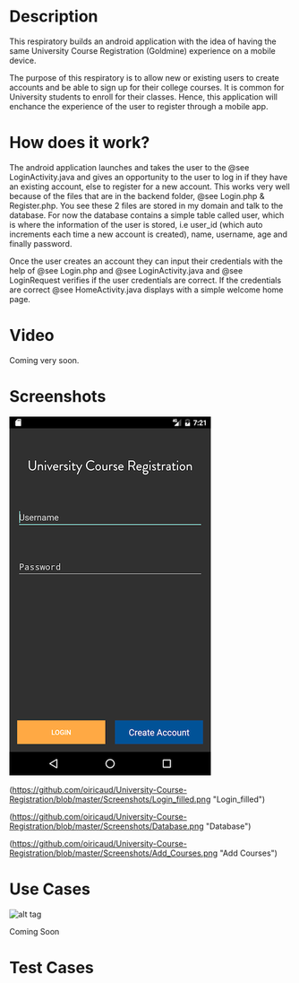 Description
======
This respiratory builds an android application with the idea of having the same University Course Registration (Goldmine) experience on a mobile device.

The purpose of this respiratory is to allow new or existing users to create accounts and be able to sign up for their college courses. It is common for University students to enroll for their classes. Hence, this application will enchance the experience of the user to register through a mobile app.

How does it work?
======

The android application launches and takes the user to the @see LoginActivity.java and gives an opportunity to the user to log in if they have an existing account, else to register for a new account. This works very well because of the files that are in the backend folder, @see Login.php & 
Register.php. You see these 2 files are stored in my domain and talk to the database. For now the database contains a simple table called user, which
is where the information of the user is stored, i.e user_id (which auto increments each time a new account is created), name, username, age and
finally password.  

Once the user creates an account they can input their credentials with the help of @see Login.php and @see LoginActivity.java and @see LoginRequest verifies if the user credentials are correct. If the credentials are correct @see HomeActivity.java displays with a simple welcome home page.

Video 
======
Coming very soon.

Screenshots
======
![alt tag](Screenshots/Home-2.png "Log in")


(https://github.com/oiricaud/University-Course-Registration/blob/master/Screenshots/Login_filled.png "Login_filled")

(https://github.com/oiricaud/University-Course-Registration/blob/master/Screenshots/Database.png "Database")

(https://github.com/oiricaud/University-Course-Registration/blob/master/Screenshots/Add_Courses.png "Add Courses")

Use Cases
======
![alt tag](https://cloud.githubusercontent.com/assets/11867058/21087373/7487f0e2-bfe2-11e6-8bf9-d97d105b385b.png)

Coming Soon

Test Cases
======
